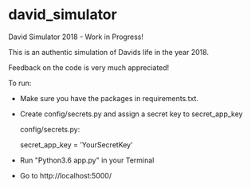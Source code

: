 # david_simulator
David Simulator 2018 - Work in Progress!

This is an authentic simulation of Davids life in the year 2018.

Feedback on the code is very much appreciated!

To run:

- Make sure you have the packages in requirements.txt. 
- Create config/secrets.py and assign a secret key to secret_app_key

  config/secrets.py:

  secret_app_key = 'YourSecretKey'


- Run "Python3.6 app.py" in your Terminal
- Go to http://localhost:5000/
